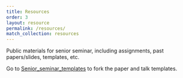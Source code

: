 ```yaml
---
title: Resources
order: 3
layout: resource
permalink: /resources/
match_collection: resources
---
```


Public materials for senior seminar, including assignments, past papers/slides, templates, etc. 

Go to [Senior_seminar_templates](https://github.com/UMM-CSci/Senior_seminar_templates) to fork the paper and talk templates.